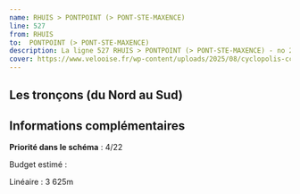 ```yaml
---
name: RHUIS > PONTPOINT (> PONT-STE-MAXENCE)
line: 527
from: RHUIS 
to:  PONTPOINT (> PONT-STE-MAXENCE) 
description: La ligne 527 RHUIS > PONTPOINT (> PONT-STE-MAXENCE) - no 27 du schéma cyclable de la CCPOH  relie RHUIS  à PONTPOINT (> PONT-STE-MAXENCE) 
cover: https://www.velooise.fr/wp-content/uploads/2025/08/cyclopolis-ccpoh-27.jpg
---
```

## Les tronçons (du Nord au Sud)

## Informations complémentaires

**Priorité dans le schéma** : 4/22 

Budget estimé : 

Linéaire : 3 625m


